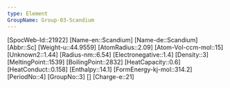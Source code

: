 ```yaml
---
type: Element
GroupName: Group-03-Scandium
---
```

[SpocWeb-Id::21922]
[Name-en::Scandium]
[Name-de::Scandium]
[Abbr::Sc]
[Weight-u::44.9559]
[AtomRadius::2.09]
[Atom-Vol-ccm-mol::15]
[Unknown2::1.44]
[Radius-nm::6.54]
[Electronegative::1.4]
[Density::3]
[MeltingPoint::1539]
[BoilingPoint::2832]
[HeatCapacity::0.6]
[HeatConduct::0.158]
[Enthalpy::14.1]
[FormEnergy-kj-mol::314.2]
[PeriodNo::4]
[GroupNo::3]
[]
[Charge-e::21]

